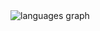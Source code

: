 <div>
  <img src="https://github-readme-stats.vercel.app/api/top-langs?locale=en&hide_title=false&layout=compact&card_width=320&langs_count=5&theme=dracula&hide_border=false&username=ChewBaccaYeti" width="auto" height="auto" alt="languages graph"  />
</div>
